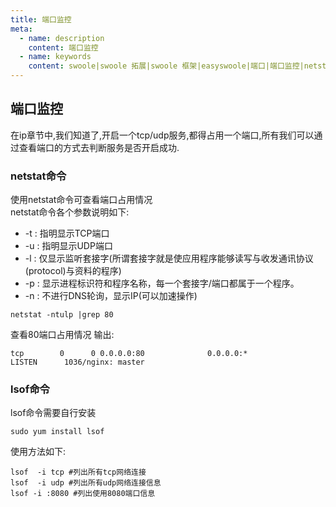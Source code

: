 ```yaml
---
title: 端口监控
meta:
  - name: description
    content: 端口监控  
  - name: keywords
    content: swoole|swoole 拓展|swoole 框架|easyswoole|端口|端口监控|netstat
---
```

## 端口监控
在ip章节中,我们知道了,开启一个tcp/udp服务,都得占用一个端口,所有我们可以通过查看端口的方式去判断服务是否开启成功.

### netstat命令
使用netstat命令可查看端口占用情况  
netstat命令各个参数说明如下:
* -t : 指明显示TCP端口
* -u : 指明显示UDP端口
* -l : 仅显示监听套接字(所谓套接字就是使应用程序能够读写与收发通讯协议(protocol)与资料的程序)
* -p : 显示进程标识符和程序名称，每一个套接字/端口都属于一个程序。
* -n : 不进行DNS轮询，显示IP(可以加速操作)
```
netstat -ntulp |grep 80 
```
查看80端口占用情况
输出:
```
tcp        0      0 0.0.0.0:80              0.0.0.0:*               LISTEN      1036/nginx: master  
```

### lsof命令
lsof命令需要自行安装
```
sudo yum install lsof
```
使用方法如下:
```
lsof  -i tcp #列出所有tcp网络连接
lsof  -i udp #列出所有udp网络连接信息
lsof -i :8080 #列出使用8080端口信息
```
